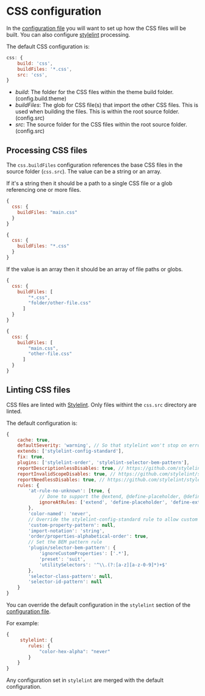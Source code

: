 # CSS configuration

In the [configuration file](/docs/Configuration.md) you will want to set up how the CSS files will be built. You can also configure [stylelint](https://stylelint.io/) processing.

The default CSS configuration is:

```js
css: {
    build: 'css',
    buildFiles: '*.css',
    src: 'css',
}
```

- _build_: The folder for the CSS files within the theme build folder. (config.build.theme)
- _buildFiles_: The glob for CSS file(s) that import the other CSS files.  This is used when building the files. This is within the root source folder. (config.src)
- _src_: The source folder for the CSS files within the root source folder. (config.src)

## Processing CSS files

The `css.buildFiles` configuration references the base CSS files in the source folder (`css.src`). The value can be a string or an array.

If it's a string then it should be a path to a single CSS file or a glob referencing one or more files.

```js
{
  css: {
    buildFiles: "main.css"
  }
}
```

```js
{
  css: {
    buildFiles: "*.css"
  }
}
```

If the value is an array then it should be an array of file paths or globs.

```js
{
  css: {
    buildFiles: [
        "*.css",
        "folder/other-file.css"
      ]
  }
}
```

```js
{
  css: {
    buildFiles: [
        "main.css",
        "other-file.css"
      ]
  }
}
```

## Linting CSS files

CSS files are linted with [Stylelint](https://stylelint.io/). Only files withint the `css.src` directory are linted.

The default configuration is:

```js
{
    cache: true,
    defaultSeverity: 'warning', // So that stylelint won't stop on errors and the CSS will still build
    extends: ['stylelint-config-standard'],
    fix: true,
    plugins: ['stylelint-order', 'stylelint-selector-bem-pattern'],
    reportDescriptionlessDisables: true, // https://github.com/stylelint/stylelint/blob/main/docs/user-guide/options.md#reportdescriptionlessdisables
    reportInvalidScopeDisables: true, // https://github.com/stylelint/stylelint/blob/main/docs/user-guide/options.md#reportinvalidscopedisables
    reportNeedlessDisables: true, // https://github.com/stylelint/stylelint/blob/main/docs/user-guide/options.md#reportneedlessdisables
    rules: {
        'at-rule-no-unknown': [true, {
            // Done to support the @extend, @define-placeholder, @define-extend, and @extend-define rule from https://github.com/travco/postcss-extend
            ignoreAtRules: ['extend', 'define-placeholder', 'define-extend', 'extend-define'],
        },
        'color-named': 'never',
        // Override the stylelint-config-standard rule to allow custom properties in formats that aren't kebab-case
        'custom-property-pattern': null,
        'import-notation': 'string',
        'order/properties-alphabetical-order': true,
        // Set the BEM pattern rule
        'plugin/selector-bem-pattern': {
            'ignoreCustomProperties': ['.*'],
            'preset': 'suit',
            'utilitySelectors': '^\\.(?:[a-z][a-z-0-9]*)+$'
        },
        'selector-class-pattern': null,
        'selector-id-pattern': null
    }
}
```

You can override the default configuration in the `stylelint` section of the [configuration file](/docs/Configuration.md).

For example:

```js
{
     stylelint: {
        rules: {
            "color-hex-alpha": "never"
        }
    }
}
```

Any configuration set in `stylelint` are merged with the default configuration.
